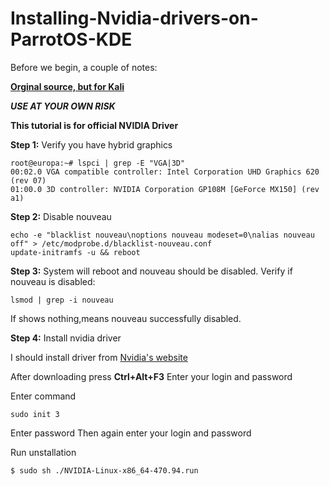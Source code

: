 # Installing-Nvidia-drivers-on-ParrotOS-KDE

Before we begin, a couple of notes:

**[Orginal source, but for Kali](https://github.com/europa502/Installing-Nvidia-drivers-on-Kali-Linux)**

***USE AT YOUR OWN RISK***

**This tutorial is for official NVIDIA Driver**

**Step 1:** Verify you have hybrid graphics

```
root@europa:~# lspci | grep -E "VGA|3D"
00:02.0 VGA compatible controller: Intel Corporation UHD Graphics 620 (rev 07)
01:00.0 3D controller: NVIDIA Corporation GP108M [GeForce MX150] (rev a1)
```
**Step 2:** Disable nouveau

```
echo -e "blacklist nouveau\noptions nouveau modeset=0\nalias nouveau off" > /etc/modprobe.d/blacklist-nouveau.conf
update-initramfs -u && reboot
```

**Step 3:** System will reboot and nouveau should be disabled. Verify if nouveau is disabled:

```
lsmod | grep -i nouveau
```
If shows nothing,means nouveau successfully disabled.

**Step 4:** Install nvidia driver 

I should install driver from [Nvidia's website](https://www.nvidia.ru/Download/index.aspx)

After downloading press **Ctrl+Alt+F3**
Enter your login and password

Enter command
```
sudo init 3
```
Enter password
Then again enter your login and password

Run unstallation
```
$ sudo sh ./NVIDIA-Linux-x86_64-470.94.run
```

